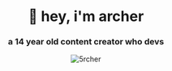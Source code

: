 <h1 align="center">👋 hey, i'm archer</h1>
<h3 align="center">a 14 year old content creator who devs</h3>

<p align="center"> <img src="https://komarev.com/ghpvc/?username=5rcher&label=Profile%20views&color=0e75b6&style=flat" alt="5rcher" /> </p>

